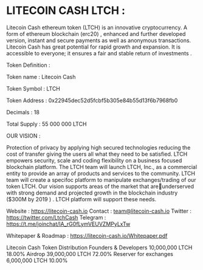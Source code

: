LITECOIN CASH LTCH :
======================



Litecoin Cash ethereum token (LTCH) is an innovative cryptocurrency. A form of ethereum blockchain (erc20) , enhanced and further developed version, instant and secure payments as well as anonymous transactions. Litecoin Cash has great potential for rapid growth and expansion. It is accessible to everyone; it ensures a fair and stable return of investments .

Token Definition : 

Token name : Litecoin Cash

Token Symbol : LTCH

Token Address : 0x22945dec52d5fcbf5b305e84b55d13f6b7968fb0

Decimals : 18

Total Supply : 55 000 000 LTCH

OUR VISION : 

Protection of privacy by applying high secured technologies reducing the cost of transfer giving the users all what they need to be satisfied.
LTCH empowers security, scale  and coding flexibility on a business focused blockchain platform.
The LTCH team will launch LTCH, Inc., as a commercial entity to provide an array of products and services to the community. 
LTCH team will create a specifoc platform to manipulate exchanges/trading of our token LTCH.
Our vision supports areas of the market that areunderserved with strong demand and projected growth in the blockchain industry ($300M by 2019 ) .
LTCH platform will support these needs.


Website : https://litecoin-cash.io
Contact : team@litecoin-cash.io
Twitter : https://twitter.com/LtchCash
Telegram : https://t.me/joinchat/IA_rG0fLymVEUVZMPyLxTw

Whitepaper & Roadmap : https://litecoin-cash.io/Whitepaper.pdf

Litecoin Cash Token Distribution
Founders & Developers  10,000,000 LTCH 18.00%
Airdrop 39,000,000 LTCH 72.00%
Reserver for exchanges 6,000,000 LTCH 10.00%


